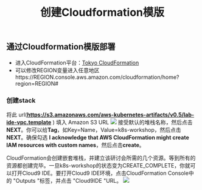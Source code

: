 ﻿---
title: "创建Cloudformation模版"
chapter: false
weight: 31
---

## 通过Cloudformation模版部署
* 进入CloudFormation平台：[Tokyo CloudFormation](https://ap-northeast-1.console.aws.amazon.com/cloudformation/home?region=ap-northeast-1#/)
* 可以修改REGION变量进入任意地区https://REGION.console.aws.amazon.com/cloudformation/home?region=REGION#

### 创建stack
将此 url(**https://s3.amazonaws.com/aws-kubernetes-artifacts/v0.5/lab-ide-vpc.template**
) 填入 Amazon S3 URL 
![](/images/ACKToEKS/stack.png)
接受默认的堆栈名称，然后点击 **NEXT**。你可以给**Tag**，如Key=Name，Value=k8s-workshop，然后点击**NEXT**。确保勾选 **I acknowledge that AWS CloudFormation might create IAM resources with custom names**，然后点击**create**。

CloudFormation会创建嵌套堆栈，并建立该研讨会所需的几个资源。等到所有的资源都创建完毕。一旦k8s-workshop的状态变为CREATE_COMPLETE，你就可以打开Cloud9 IDE。要打开Cloud9 IDE环境，点击CloudFormation Console中的 "Outputs "标签，并点击 "Cloud9IDE "URL。
![](/images/ACKToEKS/output.png)

